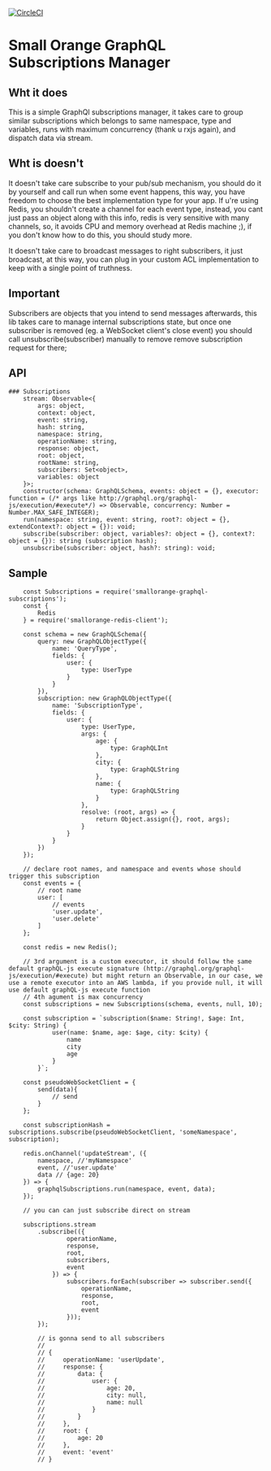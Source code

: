[![CircleCI](https://circleci.com/gh/feliperohdee/smallorange-graphql-subscriptions.svg?style=svg)](https://circleci.com/gh/feliperohdee/smallorange-graphql-subscriptions)

# Small Orange GraphQL Subscriptions Manager

## Wht it does

This is a simple GraphQl subscriptions manager, it takes care to group similar subscriptions which belongs to same namespace, type and variables, runs with maximum concurrency (thank u rxjs again), and dispatch data via stream.

## Wht is doesn't

It doesn't take care subscribe to your pub/sub mechanism, you should do it by yourself and call run when some event happens, this way, you have freedom to choose the best implementation type for your app. If u're using Redis, you shouldn't create a channel for each event type, instead, you cant just pass an object along with this info, redis is very sensitive with many channels, so, it avoids CPU and memory overhead at Redis machine ;), if you don't know how to do this, you should study more.

It doesn't take care to broadcast messages to right subscribers, it just broadcast, at this way, you can plug in your custom ACL implementation to keep with a single point of truthness.

## Important

Subscribers are objects that you intend to send messages afterwards, this lib takes care to manage internal subscriptions state, but once one subscriber is removed (eg. a WebSocket client's close event) you should call unsubscribe(subscriber) manually to remove remove subscription request for there;

## API
	### Subscriptions
		stream: Observable<{
			args: object,
			context: object,
			event: string,
			hash: string,
			namespace: string,
			operationName: string,
			response: object,
			root: object,
			rootName: string,
			subscribers: Set<object>,
			variables: object
		}>;
		constructor(schema: GraphQLSchema, events: object = {}, executor: function = (/* args like http://graphql.org/graphql-js/execution/#execute*/) => Observable, concurrency: Number = Number.MAX_SAFE_INTEGER);
		run(namespace: string, event: string, root?: object = {}, extendContext?: object = {}): void;
		subscribe(subscriber: object, variables?: object = {}, context?: object = {}): string (subscription hash);
		unsubscribe(subscriber: object, hash?: string): void;

## Sample

		const Subscriptions = require('smallorange-graphql-subscriptions');
		const {
			Redis
		} = require('smallorange-redis-client');

		const schema = new GraphQLSchema({
		    query: new GraphQLObjectType({
		        name: 'QueryType',
		        fields: {
		            user: {
		                type: UserType
		            }
		        }
		    }),
		    subscription: new GraphQLObjectType({
		        name: 'SubscriptionType',
		        fields: {
		            user: {
		                type: UserType,
		                args: {
		                    age: {
		                        type: GraphQLInt
		                    },
		                    city: {
		                        type: GraphQLString
		                    },
		                    name: {
		                        type: GraphQLString
		                    }
		                },
		                resolve: (root, args) => {
		                    return Object.assign({}, root, args);
		                }
		            }
		        }
		    })
		});

		// declare root names, and namespace and events whose should trigger this subscription
        const events = {
        	// root name
        	user: [
        		// events
                'user.update',
                'user.delete'
            ]
        };
		
		const redis = new Redis();

		// 3rd argument is a custom executor, it should follow the same default graphQL-js execute signature (http://graphql.org/graphql-js/execution/#execute) but might return an Observable, in our case, we use a remote executor into an AWS lambda, if you provide null, it will use default graphQL-js execute function
		// 4th agument is max concurrency
		const subscriptions = new Subscriptions(schema, events, null, 10);
		
		const subscription = `subscription($name: String!, $age: Int, $city: String) {
		        user(name: $name, age: $age, city: $city) {
		            name
		            city
		            age
		        }
		    }`;
		
		const pseudoWebSocketClient = {
			send(data){
				// send
			}
		};
		
		const subscriptionHash = subscriptions.subscribe(pseudoWebSocketClient, 'someNamespace', subscription);

		redis.onChannel('updateStream', ({
			namespace, //'myNamespace'
			event, //'user.update'
			data // {age: 20}
		}) => {
			graphqlSubscriptions.run(namespace, event, data);
		});

		// you can can just subscribe direct on stream

		subscriptions.stream
		    .subscribe(({
		    		operationName,
		    		response,
		    		root,
		    		subscribers,
		    		event
		    	}) => {
		    		subscribers.forEach(subscriber => subscriber.send({
		    			operationName,
		    			response,
		    			root,
		    			event
		    		}));
    		});

    		// is gonna send to all subscribers
			//
			// {
			//	   operationName: 'userUpdate',
			//     response: {
			//         data: {
			//             user: {
			//                 age: 20,
			//                 city: null,
			//                 name: null
			//             }
			//         }
			//     },
			//     root: {
			//         age: 20
			//     },
			//     event: 'event'
			// }
